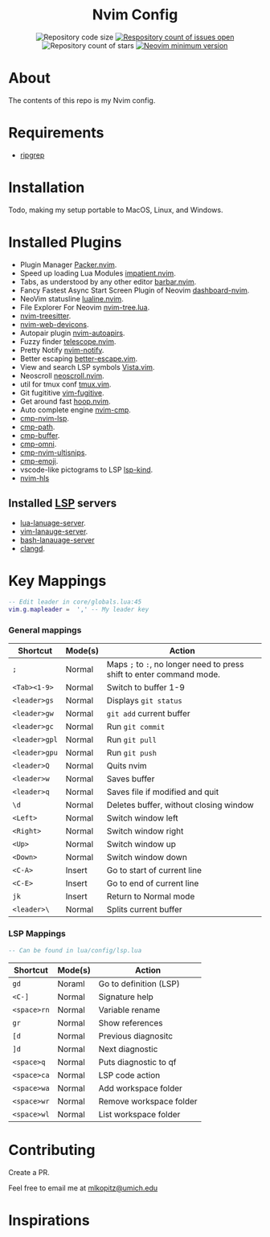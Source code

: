 <div align="center" d">
  <h1>Nvim Config</h1>
  <a>
    <img 
      src="https://img.shields.io/github/languages/code-size/maxkopitz/nvim-config" 
      alt="Repository code size" />
  </a>
  <a href="https://github.com/maxkopitz/nvim-config/">
    <img 
      src="https://img.shields.io/github/issues/maxkopitz/nvim-config" 
      alt="Respository count of issues open" />
  </a>
  <a>
    <img 
      src="https://img.shields.io/github/stars/maxkopitz/nvim-config" 
      alt="Repository count of stars" />
  </a>
  <a href="https://github.com/neovim/neovim/releases/tag/stable">
      <img 
        src="https://img.shields.io/badge/Neovim-0.7.2-blueviolet.svg?style=flat-square&logo=Neovim&logoColor=green" 
        alt="Neovim minimum version"/>
    </a>
</div>

# About 

The contents of this repo is my Nvim config.

# Requirements
- [ripgrep](https://github.com/BurntSushi/ripgrep)
# Installation 

Todo, making my setup portable to MacOS, Linux, and Windows.

# Installed Plugins 

- Plugin Manager [Packer.nvim](https://github.com/wbthomason/packer.nvim).
- Speed up loading Lua Modules [impatient.nvim](https://github.com/lewis6991/impatient.nvim).
- Tabs, as understood by any other editor [barbar.nvim](https://github.com/akinsho/bufferline.nvim).
- Fancy Fastest Async Start Screen Plugin of Neovim [dashboard-nvim](https://github.com/glepnir/dashboard-nvim).
- NeoVim statusline [lualine.nvim](https://github.com/nvim-lualine/lualine.nvim).
- File Explorer For Neovim [nvim-tree.lua](https://github.com/kyazdani42/nvim-tree.lua).
- [nvim-treesitter](https://github.com/nvim-treesitter/nvim-treesitter).
- [nvim-web-devicons](https://github.com/kyazdani42/nvim-web-devicons).
- Autopair plugin [nvim-autoapirs](https://github.com/windwp/nvim-autopairs).
- Fuzzy finder [telescope.nvim](https://github.com/nvim-telescope/telescope.nvim).
- Pretty Notify [nvim-notify](https://github.com/rcarriga/nvim-notify).
- Better escaping [better-escape.vim](https://github.com/nvim-zh/better-escape.vim).
- View and search LSP symbols [Vista.vim](https://github.com/liuchengxu/vista.vim).
- Neoscroll [neoscroll.nvim](https://github.com/karb94/neoscroll.nvim).
- util for tmux conf [tmux.vim](https://github.com/tmux-plugins/vim-tmux).
- Git fugititive [vim-fugitive](https://github.com/tpope/vim-fugitive).
- Get around fast [hoop.nvim](https://github.com/phaazon/hop.nvim).
- Auto complete engine [nvim-cmp](https://github.com/hrsh7th/nvim-cmp).
- [cmp-nvim-lsp](https://github.com/hrsh7th/cmp-nvim-lsp).
- [cmp-path](https://github.com/hrsh7th/cmp-path).
- [cmp-buffer](https://github.com/hrsh7th/cmp-buffer).
- [cmp-omni](https://github.com/hrsh7th/cmp-omni).
- [cmp-nvim-ultisnips](https://github.com/quangnguyen30192/cmp-nvim-ultisnips).
- [cmp-emoji](https://github.com/hrsh7th/cmp-emoji).
- vscode-like pictograms to LSP [lsp-kind](https://github.com/onsails/lspkind.nvim).
- [nvim-hls](https://github.com/kevinhwang91/nvim-hlslens#minimal-configuration)

## Installed [LSP](https://microsoft.github.io/language-server-protocol/) servers 
- [lua-lanuage-server](https://github.com/sumneko/lua-language-server).
- [vim-lanauge-server](https://github.com/iamcco/vim-language-server).
- [bash-lanauage-server](https://github.com/bash-lsp/bash-language-server)
- [clangd](https://clangd.llvm.org/installation.html).
# Key Mappings
``` lua 
-- Edit leader in core/globals.lua:45
vim.g.mapleader =  ',' -- My leader key
```
### General mappings 
| Shortcut       | Mode(s) | Action |
| --------       | ----    | -----  |
| `;`            | Normal  | Maps `;` to `:`, no longer need to press shift to enter command mode. |
| `<Tab><1-9>`   | Normal  | Switch to buffer 1-9 |
| `<leader>gs`   | Normal  | Displays `git status`  |
| `<leader>gw`   | Normal  | `git add` current buffer | 
| `<leader>gc`   | Normal  | Run `git commit`   |
| `<leader>gpl`  | Normal  | Run `git pull`     |
| `<leader>gpu`  | Normal  | Run `git push`     |
| `<leader>Q`    | Normal  |  Quits nvim    |
| `<leader>w`    | Normal  | Saves buffer   | 
| `<leader>q`    | Normal  | Saves file if modified and quit | 
| `\d`           | Normal  | Deletes buffer, without closing window |
| `<Left>`       | Normal  | Switch window left | 
| `<Right>`      | Normal  | Switch window right | 
| `<Up>`         | Normal  | Switch window up | 
| `<Down>`       | Normal  | Switch window down | 
| `<C-A>`        | Insert  | Go to start of current line |
| `<C-E>`        | Insert  | Go to end of current line |
| `jk`           | Insert  | Return to Normal mode | 
| `<leader>\`    | Normal  | Splits current buffer |

### LSP Mappings 
```lua
-- Can be found in lua/config/lsp.lua
```
| Shortcut       | Mode(s) | Action |
| --------       | ----    | -----  |
| `gd`           | Noraml  | Go to definition (LSP) |
| `<C-]`         | Normal  | Signature help | 
| `<space>rn`    | Normal  | Variable rename | 
| `gr`           | Normal  | Show references | 
| `[d`           | Normal  | Previous diagnositc | 
| `]d`           | Normal  | Next diagnostic | 
| `<space>q`     | Normal  | Puts diagnostic to qf  |
| `<space>ca`    | Normal  | LSP code action | 
| `<space>wa`    | Normal  | Add workspace folder |
| `<space>wr`    | Normal  | Remove workspace folder |
| `<space>wl`    | Normal  | List workspace folder |

# Contributing 
Create a PR. 

Feel free to email me at <mlkopitz@umich.edu>

# Inspirations 
